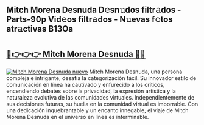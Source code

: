 ## Mitch Morena Desnuda D𝚎sn𝚞dos filtr𝚊dos - Parts-90p Vid𝚎os filtr𝚊dos - N𝚞evas f𝚘tos atr𝚊ctivas B13Oa

# <h2><a href="http://mb0x8yy.tromn.icu/?c=Mitch+Morena+Desnuda">🔗👉👉👉 Mitch Morena Desnuda 🔗🔗</a></h2>

[![Mitch Morena Desnuda nuevo](https://i.imgur.com/pEAQMta.gif)](http://mb0x8yy.tromn.icu/?c=Mitch+Morena+Desnuda)
Mitch Morena Desnuda, una persona compleja e intrigante, desafía la categorización fácil. Su innovador estilo de comunicación en línea ha cautivado y enfurecido a los críticos, encendiendo debates sobre la privacidad, la expresión artística y la naturaleza evolutiva de las comunidades virtuales. Independientemente de sus decisiones futuras, su huella en la comunidad virtual es imborrable. Con una dedicación inquebrantable y un encanto innegable, el viaje de Mitch Morena Desnuda en el universo en línea es interminable.
